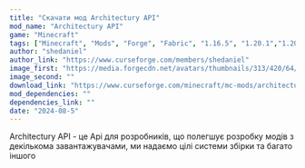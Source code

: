 ```yaml
---
title: "Скачати мод Architectury API"
mod_name: "Architectury API"
game: "Minecraft"
tags: ["Minecraft", "Mods", "Forge", "Fabric", "1.16.5", "1.20.1","1.20.3", "1.20.4", "1.21.1", "1.21.3", "1.21.5"]
author: "shedaniel"
author_link: "https://www.curseforge.com/members/shedaniel"
image_first: "https://media.forgecdn.net/avatars/thumbnails/313/420/64/64/637408811378175814.png"
image_second: ""
download_link: "https://www.curseforge.com/minecraft/mc-mods/architectury-api/files/all?page=1&amp;pageSize=20"
mod_dependencies: ""
dependencies_link: ""
date: "2024-08-5"
---
```


Architectury API - це Api для розробників, що полегшує розробку модів з декількома завантажувачами, ми надаємо цілі системи збірки та багато іншого